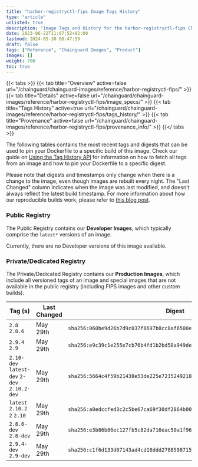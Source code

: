 ```yaml
---
title: "harbor-registryctl-fips Image Tags History"
type: "article"
unlisted: true
description: "Image Tags and History for the harbor-registryctl-fips Chainguard Image"
date: 2023-06-22T11:07:52+02:00
lastmod: 2024-05-30 00:47:59
draft: false
tags: ["Reference", "Chainguard Images", "Product"]
images: []
weight: 700
toc: true
---
```


{{< tabs >}}
{{< tab title="Overview" active=false url="/chainguard/chainguard-images/reference/harbor-registryctl-fips/" >}}
{{< tab title="Details" active=false url="/chainguard/chainguard-images/reference/harbor-registryctl-fips/image_specs/" >}}
{{< tab title="Tags History" active=true url="/chainguard/chainguard-images/reference/harbor-registryctl-fips/tags_history/" >}}
{{< tab title="Provenance" active=false url="/chainguard/chainguard-images/reference/harbor-registryctl-fips/provenance_info/" >}}
{{</ tabs >}}

The following tables contains the most recent tags and digests that can be used to pin your Dockerfile to a specific build of this image. Check our guide on [Using the Tag History API](/chainguard/chainguard-images/using-the-tag-history-api/) for information on how to fetch all tags from an image and how to pin your Dockerfile to a specific digest.

Please note that digests and timestamps only change when there is a change to the image, even though images are rebuilt every night. The "Last Changed" column indicates when the image was last modified, and doesn't always reflect the latest build timestamp. For more information about how our reproducible builds work, please refer to [this blog post](https://www.chainguard.dev/unchained/reproducing-chainguards-reproducible-image-builds).

### Public Registry
The Public Registry contains our **Developer Images**, which typically comprise the `latest*` versions of an image.

Currently, there are no Developer versions of this image available.

### Private/Dedicated Registry
The Private/Dedicated Registry contains our **Production Images**, which include all versioned tags of an image and special images that are not available in the public registry (including FIPS images and other custom builds).

| Tag (s)                                       | Last Changed | Digest                                                                    |
|-----------------------------------------------|--------------|---------------------------------------------------------------------------|
|  `2.8` `2.8.6`                                | May 29th     | `sha256:060be9d26b7d9c037f8697b8cc8af6500ecf4ee6254b75bf215071d0daa42d88` |
|  `2.9.4` `2.9`                                | May 29th     | `sha256:e9c39c1e255e7cb76b4fd1b2bd50a949dea8106a415a8d519154f41794c8a0bf` |
|  `2.10-dev` `latest-dev` `2-dev` `2.10.2-dev` | May 29th     | `sha256:5664c4f59b21438e53de225e72352492186d89ddfd1bfac55de0035e8edaacc9` |
|  `latest` `2.10.2` `2` `2.10`                 | May 29th     | `sha256:a0edccfed3c2c5be67ca69f30df2864b00a2eaa40aed376c0909f3a714ecf43a` |
|  `2.8.6-dev` `2.8-dev`                        | May 29th     | `sha256:e3b86b86ec127fb5c82da716eac50a1f962ef1d454641035f19c069644654b89` |
|  `2.9.4-dev` `2.9-dev`                        | May 29th     | `sha256:c1f6d133d07143ad4cd10ddd27885987158a6a31129612ecbed37a74e258bc12` |

